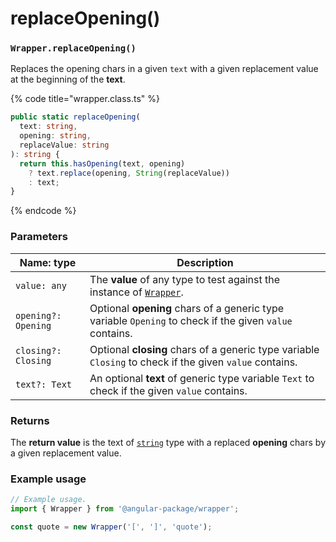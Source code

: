 # replaceOpening()

### `Wrapper.replaceOpening()`

Replaces the opening chars in a given `text` with a given replacement value at the beginning of the **text**.

{% code title="wrapper.class.ts" %}
```typescript
public static replaceOpening(
  text: string,
  opening: string,
  replaceValue: string
): string {
  return this.hasOpening(text, opening)
    ? text.replace(opening, String(replaceValue))
    : text;
}
```
{% endcode %}

### Parameters

| Name: type          | Description                                                                                             |
| ------------------- | ------------------------------------------------------------------------------------------------------- |
| `value: any`        | The **value** of any type to test against the instance of [`Wrapper`](../../wrapper.md).                |
| `opening?: Opening` | Optional **opening** chars of a generic type variable `Opening` to check if the given `value` contains. |
| `closing?: Closing` | Optional **closing** chars of a generic type variable `Closing` to check if the given `value` contains. |
| `text?: Text`       | An optional **text** of generic type variable `Text` to check if the given `value` contains.            |

### Returns

The **return value** is the text of [`string`](https://developer.mozilla.org/en-US/docs/Web/JavaScript/Reference/Global\_Objects/String) type with a replaced **opening** chars by a given replacement value.

### Example usage

```typescript
// Example usage.
import { Wrapper } from '@angular-package/wrapper';

const quote = new Wrapper('[', ']', 'quote');
```
